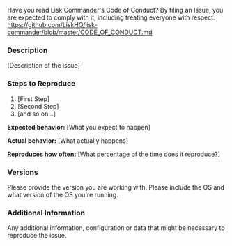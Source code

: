 Have you read Lisk Commander's Code of Conduct? By filing an Issue, you are expected to comply with it, including treating everyone with respect: https://github.com/LiskHQ/lisk-commander/blob/master/CODE_OF_CONDUCT.md

### Description

[Description of the issue]

### Steps to Reproduce

1. [First Step]
1. [Second Step]
1. [and so on...]

**Expected behavior:** [What you expect to happen]

**Actual behavior:** [What actually happens]

**Reproduces how often:** [What percentage of the time does it reproduce?]

### Versions

Please provide the version you are working with. Please include the OS and what version of the OS you're running.

### Additional Information

Any additional information, configuration or data that might be necessary to reproduce the issue.
